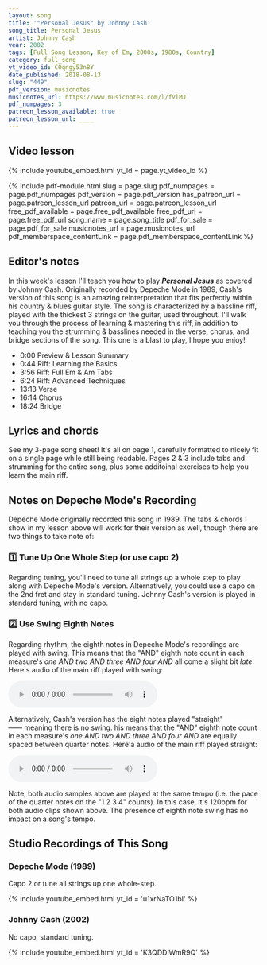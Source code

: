 ```yaml
---
layout: song
title: '"Personal Jesus" by Johnny Cash'
song_title: Personal Jesus
artist: Johnny Cash
year: 2002
tags: [Full Song Lesson, Key of Em, 2000s, 1980s, Country]
category: full_song
yt_video_id: C0qngy53n8Y
date_published: 2018-08-13
slug: "449"
pdf_version: musicnotes
musicnotes_url: https://www.musicnotes.com/l/fVlMJ
pdf_numpages: 3
patreon_lesson_available: true
patreon_lesson_url: ____
---
```


## Video lesson

{% include youtube_embed.html yt_id = page.yt_video_id %}


{% include pdf-module.html slug = page.slug pdf_numpages = page.pdf_numpages pdf_version = page.pdf_version has_patreon_url = page.patreon_lesson_url patreon_url = page.patreon_lesson_url free_pdf_available = page.free_pdf_available free_pdf_url = page.free_pdf_url song_name = page.song_title pdf_for_sale = page.pdf_for_sale musicnotes_url = page.musicnotes_url pdf_memberspace_contentLink = page.pdf_memberspace_contentLink %}


## Editor's notes

In this week's lesson I'll teach you how to play **_Personal Jesus_** as covered by Johnny Cash. Originally recorded by Depeche Mode in 1989, Cash's version of this song is an amazing reinterpretation that fits perfectly within his country & blues guitar style. The song is characterized by a bassline riff, played with the thickest 3 strings on the guitar, used throughout. I'll walk you through the process of learning & mastering this riff, in addition to teaching you the strumming & basslines needed in the verse, chorus, and bridge sections of the song. This one is a blast to play, I hope you enjoy!

- 0:00 Preview & Lesson Summary
- 0:44 Riff: Learning the Basics
- 3:56 Riff: Full Em & Am Tabs
- 6:24 Riff: Advanced Techniques
- 13:13 Verse
- 16:14 Chorus
- 18:24 Bridge

## Lyrics and chords

See my 3-page song sheet! It's all on page 1, carefully formatted to nicely fit on a single page while still being readable. Pages 2 & 3 include tabs and strumming for the entire song, plus some additoinal exercises to help you learn the main riff.

## Notes on Depeche Mode's Recording

Depeche Mode originally recorded this song in 1989. The tabs & chords I show in my lesson above will work for their version as well, though there are two things to take note of:

### 1️⃣ Tune Up One Whole Step (or use capo 2)

Regarding tuning, you'll need to tune all strings _up_ a whole step to play along with Depeche Mode's version. Alternatively, you could use a capo on the 2nd fret and stay in standard tuning. Johnny Cash's version is played in standard tuning, with no capo.

### 2️⃣ Use Swing Eighth Notes

Regarding rhythm, the eighth notes in Depeche Mode's recordings are played with swing. This means that the "AND" eighth note count in each measure's _one AND two AND three AND four AND_ all come a slight bit _late_. Here's audio of the main riff played with swing:

<audio controls>
  <source src="/audio/449-riff-swing.mp3" type="audio/mpeg">
Your browser does not support the audio element.
</audio>

Alternatively, Cash's version has the eight notes played "straight" —— meaning there is no swing. his means that the "AND" eighth note count in each measure's _one AND two AND three AND four AND_ are equally spaced between quarter notes. Here'a audio of the main riff played straight:

<audio controls>
  <source src="/audio/449-riff-straight.mp3" type="audio/mpeg">
Your browser does not support the audio element.
</audio>

Note, both audio samples above are played at the same tempo (i.e. the pace of the quarter notes on the "1 2 3 4" counts). In this case, it's 120bpm for both audio clips shown above. The presence of eighth note swing has no impact on a song's tempo.

## Studio Recordings of This Song

### Depeche Mode (1989)

Capo 2 or tune all strings up one whole-step.

{% include youtube_embed.html yt_id = 'u1xrNaTO1bI' %}

<!-- https://www.youtube.com/watch?v=u1xrNaTO1bI -->

### Johnny Cash (2002)

No capo, standard tuning.

{% include youtube_embed.html yt_id = 'K3QDDlWmR9Q' %}

<!-- https://www.youtube.com/watch?v=K3QDDlWmR9Q -->
